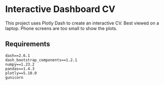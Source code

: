 # Interactive Dashboard CV
This project uses Plotly Dash to create an interactive CV.
Best viewed on a laptop. Phone screens are too small to show the plots.

## Requirements

```
dash==2.6.1
dash_bootstrap_components==1.2.1
numpy==1.23.2
pandas==1.4.3
plotly==5.10.0
gunicorn
```
